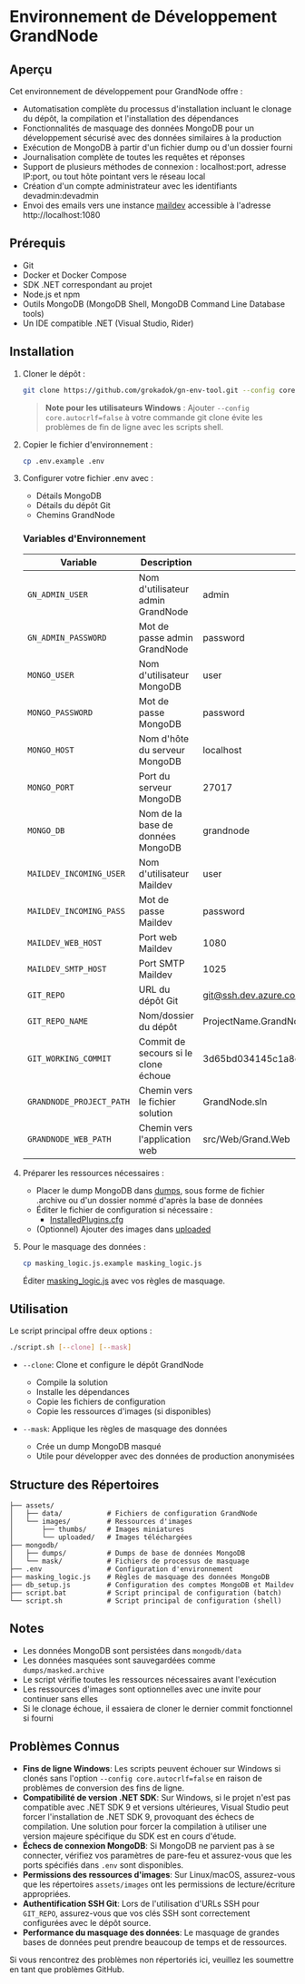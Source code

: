 # Environnement de Développement GrandNode

## Aperçu

Cet environnement de développement pour GrandNode offre :

-   Automatisation complète du processus d'installation incluant le clonage du dépôt, la compilation et l'installation des dépendances
-   Fonctionnalités de masquage des données MongoDB pour un développement sécurisé avec des données similaires à la production
-   Exécution de MongoDB à partir d'un fichier dump ou d'un dossier fourni
-   Journalisation complète de toutes les requêtes et réponses
-   Support de plusieurs méthodes de connexion : localhost:port, adresse IP:port, ou tout hôte pointant vers le réseau local
-   Création d'un compte administrateur avec les identifiants devadmin:devadmin
-   Envoi des emails vers une instance [maildev](http://localhost:1080) accessible à l'adresse http://localhost:1080

## Prérequis

-   Git
-   Docker et Docker Compose
-   SDK .NET correspondant au projet
-   Node.js et npm
-   Outils MongoDB (MongoDB Shell, MongoDB Command Line Database tools)
-   Un IDE compatible .NET (Visual Studio, Rider)

## Installation

1. Cloner le dépôt :

    ```bash
    git clone https://github.com/grokadok/gn-env-tool.git --config core.autocrlf=false
    ```

    > **Note pour les utilisateurs Windows** : Ajouter `--config core.autocrlf=false` à votre commande git clone évite les problèmes de fin de ligne avec les scripts shell.

2. Copier le fichier d'environnement :

    ```bash
    cp .env.example .env
    ```

3. Configurer votre fichier .env avec :

    - Détails MongoDB
    - Détails du dépôt Git
    - Chemins GrandNode

    ### Variables d'Environnement

    | Variable                 | Description                          | Exemple                                  |
    | ------------------------ | ------------------------------------ | ---------------------------------------- |
    | `GN_ADMIN_USER`          | Nom d'utilisateur admin GrandNode    | admin                                    |
    | `GN_ADMIN_PASSWORD`      | Mot de passe admin GrandNode         | password                                 |
    | `MONGO_USER`             | Nom d'utilisateur MongoDB            | user                                     |
    | `MONGO_PASSWORD`         | Mot de passe MongoDB                 | password                                 |
    | `MONGO_HOST`             | Nom d'hôte du serveur MongoDB        | localhost                                |
    | `MONGO_PORT`             | Port du serveur MongoDB              | 27017                                    |
    | `MONGO_DB`               | Nom de la base de données MongoDB    | grandnode                                |
    | `MAILDEV_INCOMING_USER`  | Nom d'utilisateur Maildev            | user                                     |
    | `MAILDEV_INCOMING_PASS`  | Mot de passe Maildev                 | password                                 |
    | `MAILDEV_WEB_HOST`       | Port web Maildev                     | 1080                                     |
    | `MAILDEV_SMTP_HOST`      | Port SMTP Maildev                    | 1025                                     |
    | `GIT_REPO`               | URL du dépôt Git                     | git@ssh.dev.azure.com:v3/org/project     |
    | `GIT_REPO_NAME`          | Nom/dossier du dépôt                 | ProjectName.GrandNode                    |
    | `GIT_WORKING_COMMIT`     | Commit de secours si le clone échoue | 3d65bd034145c1a8cc668deef259c7c08ad89615 |
    | `GRANDNODE_PROJECT_PATH` | Chemin vers le fichier solution      | GrandNode.sln                            |
    | `GRANDNODE_WEB_PATH`     | Chemin vers l'application web        | src/Web/Grand.Web                        |

4. Préparer les ressources nécessaires :

    - Placer le dump MongoDB dans [dumps](http://_vscodecontentref_/1), sous forme de fichier .archive ou d'un dossier nommé d'après la base de données
    - Éditer le fichier de configuration si nécessaire :
        - [InstalledPlugins.cfg](http://_vscodecontentref_/2)
    - (Optionnel) Ajouter des images dans [uploaded](http://_vscodecontentref_/3)

5. Pour le masquage des données :
    ```bash
    cp masking_logic.js.example masking_logic.js
    ```
    Éditer [masking_logic.js](http://_vscodecontentref_/4) avec vos règles de masquage.

## Utilisation

Le script principal offre deux options :

```bash
./script.sh [--clone] [--mask]
```

-   `--clone`: Clone et configure le dépôt GrandNode

    -   Compile la solution
    -   Installe les dépendances
    -   Copie les fichiers de configuration
    -   Copie les ressources d'images (si disponibles)

-   `--mask`: Applique les règles de masquage des données
    -   Crée un dump MongoDB masqué
    -   Utile pour développer avec des données de production anonymisées

## Structure des Répertoires

```
├── assets/
│   ├── data/           # Fichiers de configuration GrandNode
│   └── images/         # Ressources d'images
│       ├── thumbs/     # Images miniatures
│       └── uploaded/   # Images téléchargées
├── mongodb/
│   ├── dumps/          # Dumps de base de données MongoDB
│   └── mask/           # Fichiers de processus de masquage
├── .env                # Configuration d'environnement
├── masking_logic.js    # Règles de masquage des données MongoDB
├── db_setup.js         # Configuration des comptes MongoDB et Maildev
├── script.bat          # Script principal de configuration (batch)
└── script.sh           # Script principal de configuration (shell)
```

## Notes

-   Les données MongoDB sont persistées dans `mongodb/data`
-   Les données masquées sont sauvegardées comme `dumps/masked.archive`
-   Le script vérifie toutes les ressources nécessaires avant l'exécution
-   Les ressources d'images sont optionnelles avec une invite pour continuer sans elles
-   Si le clonage échoue, il essaiera de cloner le dernier commit fonctionnel si fourni

## Problèmes Connus

-   **Fins de ligne Windows**: Les scripts peuvent échouer sur Windows si clonés sans l'option `--config core.autocrlf=false` en raison de problèmes de conversion des fins de ligne.
-   **Compatibilité de version .NET SDK**: Sur Windows, si le projet n'est pas compatible avec .NET SDK 9 et versions ultérieures, Visual Studio peut forcer l'installation de .NET SDK 9, provoquant des échecs de compilation. Une solution pour forcer la compilation à utiliser une version majeure spécifique du SDK est en cours d'étude.
-   **Échecs de connexion MongoDB**: Si MongoDB ne parvient pas à se connecter, vérifiez vos paramètres de pare-feu et assurez-vous que les ports spécifiés dans `.env` sont disponibles.
-   **Permissions des ressources d'images**: Sur Linux/macOS, assurez-vous que les répertoires `assets/images` ont les permissions de lecture/écriture appropriées.
-   **Authentification SSH Git**: Lors de l'utilisation d'URLs SSH pour `GIT_REPO`, assurez-vous que vos clés SSH sont correctement configurées avec le dépôt source.
-   **Performance du masquage des données**: Le masquage de grandes bases de données peut prendre beaucoup de temps et de ressources.

Si vous rencontrez des problèmes non répertoriés ici, veuillez les soumettre en tant que problèmes GitHub.
